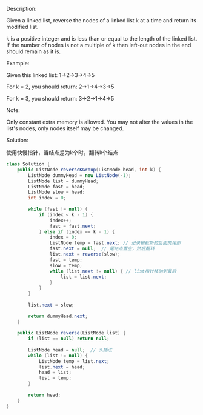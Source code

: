 Description:

Given a linked list, reverse the nodes of a linked list k at a time and return its modified list.

k is a positive integer and is less than or equal to the length of the linked list. If the number of nodes is not a multiple of k then left-out nodes in the end should remain as it is.

Example:

Given this linked list: 1->2->3->4->5

For k = 2, you should return: 2->1->4->3->5

For k = 3, you should return: 3->2->1->4->5

Note:

Only constant extra memory is allowed.
You may not alter the values in the list's nodes, only nodes itself may be changed.

Solution:

使用快慢指针，当结点差为k个时，翻转k个结点
```java
class Solution {
    public ListNode reverseKGroup(ListNode head, int k) {
        ListNode dummyHead = new ListNode(-1);
        ListNode list = dummyHead;
        ListNode fast = head;
        ListNode slow = head;
        int index = 0;
        
        while (fast != null) {
            if (index < k - 1) {
                index++;
                fast = fast.next;
            } else if (index == k - 1) {
                index = 0;
                ListNode temp = fast.next; // 记录被截断的后面的尾部
                fast.next = null;  // 尾结点置空，然后翻转
                list.next = reverse(slow);
                fast = temp;
                slow = temp;
                while (list.next != null) { // list指针移动到最后
                    list = list.next;
                }
            }
        }
        
        list.next = slow;
        
        return dummyHead.next;
    }
    
    public ListNode reverse(ListNode list) {
        if (list == null) return null;
        
        ListNode head = null;  // 头插法
        while (list != null) {
            ListNode temp = list.next;
            list.next = head;
            head = list;
            list = temp;
        }
        
        return head;
    }
}
```